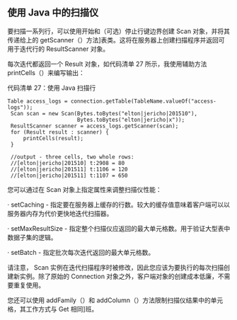 ## 使用 Java 中的扫描仪

要扫描一系列行，可以使用开始和（可选）停止行键边界创建 Scan 对象，并将其传递给上的 getScanner（）方法]表类。这将在服务器上创建扫描程序并返回可用于迭代行的 ResultScanner 对象。

每次迭代都返回一个 Result 对象，如代码清单 27 所示，我使用辅助方法 printCells（）来编写输出：

代码清单 27：使用 Java 扫描行

```
Table access_logs = connection.getTable(TableName.valueOf("access-logs"));
 Scan scan = new Scan(Bytes.toBytes("elton|jericho|201510"),
                      Bytes.toBytes("elton|jericho|x"));
 ResultScanner scanner = access_logs.getScanner(scan);
 for (Result result : scanner) {
     printCells(result);
 }

 //output - three cells, two whole rows:
 //[elton|jericho|201510] t:2908 = 80
 //[elton|jericho|201511] t:1106 = 120
 //[elton|jericho|201511] t:1107 = 650

```

您可以通过在 Scan 对象上指定属性来调整扫描仪性能：

· setCaching - 指定要在服务器上缓存的行数。较大的缓存值意味着客户端可以以服务器内存为代价更快地迭代扫描器。

· setMaxResultSize - 指定整个扫描仪应返回的最大单元格数。用于验证大型表中数据子集的逻辑。

· setBatch - 指定批次每次迭代返回的最大单元格数。

请注意， Scan 实例在迭代扫描程序时被修改，因此您应该为要执行的每次扫描创建新实例。除了原始的 Connection 对象之外，客户端对象的创建成本低廉，不需要重复使用。

您还可以使用 addFamily（）和 addColumn（）方法限制扫描仪结果中的单元格，其工作方式与 Get 相同]班。